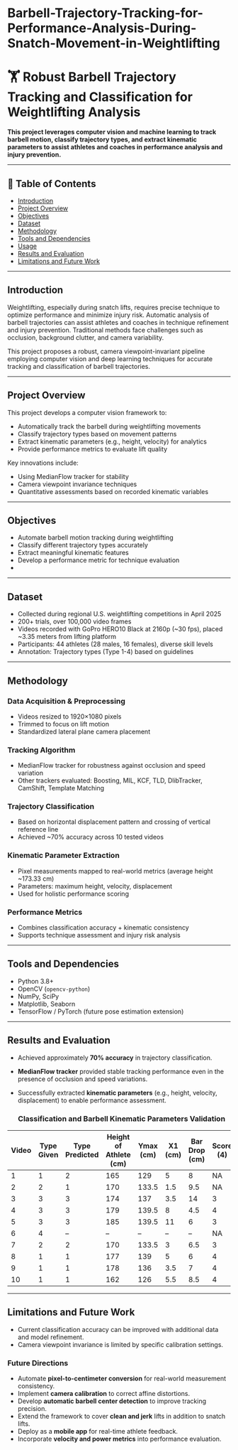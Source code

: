 # Barbell-Trajectory-Tracking-for-Performance-Analysis-During-Snatch-Movement-in-Weightlifting

# 🏋️ Robust Barbell Trajectory Tracking and Classification for Weightlifting Analysis

**This project leverages computer vision and machine learning to track barbell motion, classify trajectory types, and extract kinematic parameters to assist athletes and coaches in performance analysis and injury prevention.**

---

## 📌 Table of Contents

- [Introduction](#introduction)
- [Project Overview](#project-overview)
- [Objectives](#objectives)
- [Dataset](#dataset)
- [Methodology](#methodology)
- [Tools and Dependencies](#tools-and-dependencies)
- [Usage](#usage)
- [Results and Evaluation](#results-and-evaluation)
- [Limitations and Future Work](#limitations-and-future-work)
---

## Introduction

Weightlifting, especially during snatch lifts, requires precise technique to optimize performance and minimize injury risk. Automatic analysis of barbell trajectories can assist athletes and coaches in technique refinement and injury prevention. Traditional methods face challenges such as occlusion, background clutter, and camera variability.  

This project proposes a robust, camera viewpoint-invariant pipeline employing computer vision and deep learning techniques for accurate tracking and classification of barbell trajectories.

---

## Project Overview

This project develops a computer vision framework to:
- Automatically track the barbell during weightlifting movements
- Classify trajectory types based on movement patterns
- Extract kinematic parameters (e.g., height, velocity) for analytics
- Provide performance metrics to evaluate lift quality  

Key innovations include:
- Using MedianFlow tracker for stability
- Camera viewpoint invariance techniques
- Quantitative assessments based on recorded kinematic variables

---

## Objectives

- Automate barbell motion tracking during weightlifting
- Classify different trajectory types accurately
- Extract meaningful kinematic features
- Develop a performance metric for technique evaluation
- 
---

## Dataset

- Collected during regional U.S. weightlifting competitions in April 2025
- 200+ trials, over 100,000 video frames
- Videos recorded with GoPro HERO10 Black at 2160p (~30 fps), placed ~3.35 meters from lifting platform
- Participants: 44 athletes (28 males, 16 females), diverse skill levels
- Annotation: Trajectory types (Type 1-4) based on guidelines

---

## Methodology

### Data Acquisition & Preprocessing
- Videos resized to 1920×1080 pixels
- Trimmed to focus on lift motion
- Standardized lateral plane camera placement  

### Tracking Algorithm
- MedianFlow tracker for robustness against occlusion and speed variation
- Other trackers evaluated: Boosting, MIL, KCF, TLD, DlibTracker, CamShift, Template Matching  

### Trajectory Classification
- Based on horizontal displacement pattern and crossing of vertical reference line
- Achieved ~70% accuracy across 10 tested videos  

### Kinematic Parameter Extraction
- Pixel measurements mapped to real-world metrics (average height ~173.33 cm)
- Parameters: maximum height, velocity, displacement  
- Used for holistic performance scoring  

### Performance Metrics
- Combines classification accuracy + kinematic consistency
- Supports technique assessment and injury risk analysis  

---

## Tools and Dependencies

- Python 3.8+
- OpenCV (`opencv-python`)
- NumPy, SciPy
- Matplotlib, Seaborn
- TensorFlow / PyTorch (future pose estimation extension)

---

## Results and Evaluation

- Achieved approximately **70% accuracy** in trajectory classification.
- **MedianFlow tracker** provided stable tracking performance even in the presence of occlusion and speed variations.
- Successfully extracted **kinematic parameters** (e.g., height, velocity, displacement) to enable performance assessment.

  ### Classification and Barbell Kinematic Parameters Validation

| Video | Type Given | Type Predicted | Height of Athlete (cm) | Ymax (cm) | X1 (cm) | Bar Drop (cm) | Score (4) |
|--------|------------|----------------|-----------------------|-----------|---------|---------------|-----------|
| 1      | 1          | 2              | 165                   | 129       | 5       | 8             | NA        |
| 2      | 2          | 1              | 170                   | 133.5     | 1.5     | 9.5           | NA        |
| 3      | 3          | 3              | 174                   | 137       | 3.5     | 14            | 3         |
| 4      | 3          | 3              | 179                   | 139.5     | 8       | 4.5           | 4         |
| 5      | 3          | 3              | 185                   | 139.5     | 11      | 6             | 3         |
| 6      | 4          | –              | –                     | –         | –       | –             | NA        |
| 7      | 2          | 2              | 170                   | 133.5     | 3       | 6.5           | 3         |
| 8      | 1          | 1              | 177                   | 139       | 5       | 6             | 4         |
| 9      | 1          | 1              | 178                   | 136       | 3.5     | 7             | 4         |
| 10     | 1          | 1              | 162                   | 126       | 5.5     | 8.5           | 4         |

---

## Limitations and Future Work

- Current classification accuracy can be improved with additional data and model refinement.
- Camera viewpoint invariance is limited by specific calibration settings.

### Future Directions

- Automate **pixel-to-centimeter conversion** for real-world measurement consistency.
- Implement **camera calibration** to correct affine distortions.
- Develop **automatic barbell center detection** to improve tracking precision.
- Extend the framework to cover **clean and jerk** lifts in addition to snatch lifts.
- Deploy as a **mobile app** for real-time athlete feedback.
- Incorporate **velocity and power metrics** into performance evaluation.

